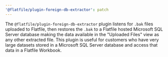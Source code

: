 ```yaml
---
'@flatfile/plugin-foreign-db-extractor': patch
---
```


The `@flatfile/plugin-foreign-db-extractor` plugin listens for `.bak` files uploaded to Flatfile, then restores the `.bak` to a Flatfile hosted Microsoft SQL Server database making the data available in the "Uploaded Files" view as any other extracted file. This plugin is useful for customers who have very large datasets stored in a Microsoft SQL Server database and access that data in a Flatfile Workbook.
